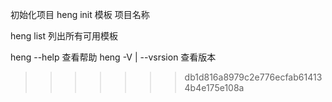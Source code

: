 
初始化项目
heng init 模板 项目名称

heng list 列出所有可用模板

heng --help  查看帮助
heng -V | --vsrsion 查看版本
>>>>>>> db1d816a8979c2e776ecfab614134b4e175e108a
